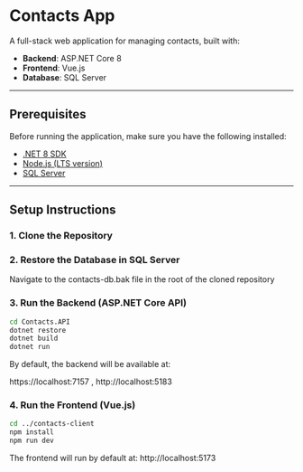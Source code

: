 # Contacts App

A full-stack web application for managing contacts, built with:

- **Backend**: ASP.NET Core 8
- **Frontend**: Vue.js
- **Database**: SQL Server

---

## Prerequisites

Before running the application, make sure you have the following installed:

- [.NET 8 SDK](https://dotnet.microsoft.com/en-us/download/dotnet/8.0)
- [Node.js (LTS version)](https://nodejs.org/)
- [SQL Server](https://www.microsoft.com/en-us/sql-server/sql-server-downloads)

---

## Setup Instructions

### 1. Clone the Repository
### 2. Restore the Database in SQL Server
Navigate to the contacts-db.bak file in the root of the cloned repository
### 3. Run the Backend (ASP.NET Core API)

```bash
cd Contacts.API
dotnet restore
dotnet build
dotnet run
```
By default, the backend will be available at:

https://localhost:7157 , http://localhost:5183

### 4. Run the Frontend (Vue.js)
```bash
cd ../contacts-client
npm install
npm run dev
```
The frontend will run by default at:
http://localhost:5173



